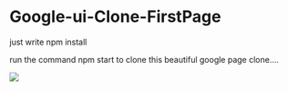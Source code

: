 # Google-ui-Clone-FirstPage

just write npm install 

run the command npm start to clone this beautiful google page clone....

![](img/screenshot.png)
